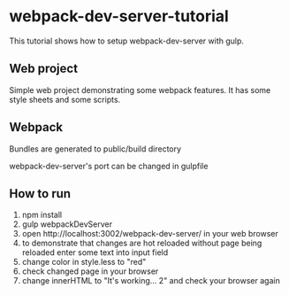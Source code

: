 # webpack-dev-server-tutorial

This tutorial shows how to setup webpack-dev-server with gulp.

## Web project

Simple web project demonstrating some webpack features. It has some style sheets and some scripts.

## Webpack

Bundles are generated to public/build directory

webpack-dev-server's port can be changed in gulpfile

## How to run

1. npm install
2. gulp webpackDevServer
3. open http://localhost:3002/webpack-dev-server/ in your web browser
4. to demonstrate that changes are hot reloaded without page being reloaded enter some text into input field
5. change color in style.less to "red"
6. check changed page in your browser
7. change innerHTML to "It's working... 2" and check your browser again